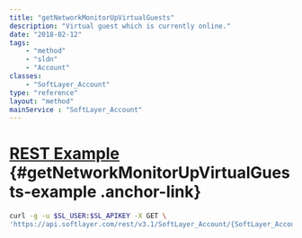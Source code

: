 ```yaml
---
title: "getNetworkMonitorUpVirtualGuests"
description: "Virtual guest which is currently online."
date: "2018-02-12"
tags:
    - "method"
    - "sldn"
    - "Account"
classes:
    - "SoftLayer_Account"
type: "reference"
layout: "method"
mainService : "SoftLayer_Account"
---
```


# [REST Example](#getNetworkMonitorUpVirtualGuests-example) <a href="/article/rest/"><i class="fas fa-question"></i></a> {#getNetworkMonitorUpVirtualGuests-example .anchor-link} 
```bash
curl -g -u $SL_USER:$SL_APIKEY -X GET \
'https://api.softlayer.com/rest/v3.1/SoftLayer_Account/{SoftLayer_AccountID}/getNetworkMonitorUpVirtualGuests'
```
